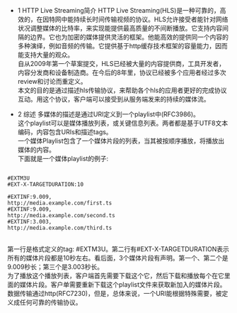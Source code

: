 * 1 HTTP Live Streaming简介
HTTP Live Streaming(HLS)是一种可靠的，高效的，在因特网中能持续长时间传输视频的协议。HLS允许接受者能针对网络状况调整媒体的比特率，来实现能提供最高质量的不间断播放。它支持内容间隔的边界。它也为加密的媒体提供灵活的框架。他能高效的提供同一个内容的多种演绎，例如音频的传输。它提供基于http缓存技术框架的容量能力，因而能支持大量的观众。<br/>
自从2009年第一个草案提交，HLS已经被大量的内容提供商，工具开发者，内容分发商和设备制造商。在今后的8年里，协议已经被多个应用者经过多次review和讨论而重定义。<br/>
本文的目的是通过描述hls传输协议，来帮助各个hls的应用者更好的完成协议互动。用这个协议，客户端可以接受到从服务端发来的持续的媒体流。

* 2 综述
多媒体的描述是通过URI定义到一个playlist中(RFC3986)。<br>
这个playlist可以是媒体播放列表，或关键信息列表。两者都是基于UTF8文本编码，内容包含URIs和描述tags。<br/>
一个媒体Playlist包含了一个媒体片段的列表，当其被按顺序播放，将播放出媒体的内容。<br/>
下面就是一个媒体playlist的例子:<br/>
<pre>
<code>	
#EXTM3U
#EXT-X-TARGETDURATION:10

#EXTINF:9.009,
http://media.example.com/first.ts
#EXTINF:9.009,
http://media.example.com/second.ts
#EXTINF:3.003,
http://media.example.com/third.ts
</code>
</pre>
第一行是格式定义的tag: #EXTM3U。第二行有#EXT-X-TARGETDURATION表示所有的媒体片段都是10秒左右。看后面，3个媒体片段有声明。第一个、第二个是9.009秒长；第三个是3.003秒长。<br/>
为了播放这个播放列表，客户端首先需要下载这个它，然后下载和播放每个在它里面的媒体片段。客户单需要重新下载这个playlist文件来获取新加入的媒体片段。数据传输通过http(RFC7230)，但是，总体来说，一个URI能根据特殊需要，被定义成任何可靠的传输协议。<br/>
